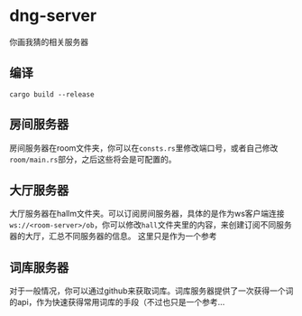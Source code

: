 # dng-server
你画我猜的相关服务器

## 编译
```
cargo build --release
```

## 房间服务器
房间服务器在room文件夹，你可以在`consts.rs`里修改端口号，或者自己修改`room/main.rs`部分，之后这些将会是可配置的。

## 大厅服务器
大厅服务器在hallm文件夹。可以订阅房间服务器，具体的是作为ws客户端连接`ws://<room-server>/ob`，你可以修改`hall`文件夹里的内容，来创建订阅不同服务器的大厅，汇总不同服务器的信息。
这里只是作为一个参考

## 词库服务器
对于一般情况，你可以通过github来获取词库。词库服务器提供了一次获得一个词的api，作为快速获得常用词库的手段（不过也只是一个参考...






